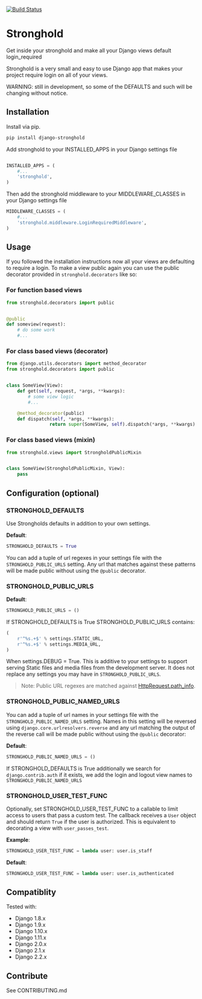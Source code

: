 [![Build Status](https://travis-ci.org/mgrouchy/django-stronghold.svg?branch=master)](https://travis-ci.org/mgrouchy/django-stronghold)

# Stronghold

Get inside your stronghold and make all your Django views default login_required

Stronghold is a very small and easy to use Django app that makes your project require login on all of your views.

WARNING: still in development, so some of the DEFAULTS and such will be changing without notice.

## Installation

Install via pip.

```sh
pip install django-stronghold
```

Add stronghold to your INSTALLED_APPS in your Django settings file

```python

INSTALLED_APPS = (
    #...
    'stronghold',
)
```

Then add the stronghold middleware to your MIDDLEWARE_CLASSES in your Django settings file

```python
MIDDLEWARE_CLASSES = (
    #...
    'stronghold.middleware.LoginRequiredMiddleware',
)

```

## Usage

If you followed the installation instructions now all your views are defaulting to require a login.
To make a view public again you can use the public decorator provided in `stronghold.decorators` like so:

### For function based views

```python
from stronghold.decorators import public


@public
def someview(request):
	# do some work
	#...

```

### For class based views (decorator)

```python
from django.utils.decorators import method_decorator
from stronghold.decorators import public


class SomeView(View):
	def get(self, request, *args, **kwargs):
		# some view logic
		#...

	@method_decorator(public)
	def dispatch(self, *args, **kwargs):
    	        return super(SomeView, self).dispatch(*args, **kwargs)
```

### For class based views (mixin)

```python
from stronghold.views import StrongholdPublicMixin


class SomeView(StrongholdPublicMixin, View):
	pass
```

## Configuration (optional)

### STRONGHOLD_DEFAULTS

Use Strongholds defaults in addition to your own settings.

**Default**:

```python
STRONGHOLD_DEFAULTS = True
```

You can add a tuple of url regexes in your settings file with the
`STRONGHOLD_PUBLIC_URLS` setting. Any url that matches against these patterns
will be made public without using the `@public` decorator.

### STRONGHOLD_PUBLIC_URLS

**Default**:

```python
STRONGHOLD_PUBLIC_URLS = ()
```

If STRONGHOLD_DEFAULTS is True STRONGHOLD_PUBLIC_URLS contains:

```python
(
    r'^%s.+$' % settings.STATIC_URL,
    r'^%s.+$' % settings.MEDIA_URL,
)

```

When settings.DEBUG = True. This is additive to your settings to support serving
Static files and media files from the development server. It does not replace any
settings you may have in `STRONGHOLD_PUBLIC_URLS`.

> Note: Public URL regexes are matched against [HttpRequest.path_info](https://docs.djangoproject.com/en/dev/ref/request-response/#django.http.HttpRequest.path_info).

### STRONGHOLD_PUBLIC_NAMED_URLS

You can add a tuple of url names in your settings file with the
`STRONGHOLD_PUBLIC_NAMED_URLS` setting. Names in this setting will be reversed using
`django.core.urlresolvers.reverse` and any url matching the output of the reverse
call will be made public without using the `@public` decorator:

**Default**:

```python
STRONGHOLD_PUBLIC_NAMED_URLS = ()
```

If STRONGHOLD_DEFAULTS is True additionally we search for `django.contrib.auth`
if it exists, we add the login and logout view names to `STRONGHOLD_PUBLIC_NAMED_URLS`

### STRONGHOLD_USER_TEST_FUNC

Optionally, set STRONGHOLD_USER_TEST_FUNC to a callable to limit access to users
that pass a custom test. The callback receives a `User` object and should
return `True` if the user is authorized. This is equivalent to decorating a
view with `user_passes_test`.

**Example**:

```python
STRONGHOLD_USER_TEST_FUNC = lambda user: user.is_staff
```

**Default**:

```python
STRONGHOLD_USER_TEST_FUNC = lambda user: user.is_authenticated
```

## Compatiblity

Tested with:

- Django 1.8.x
- Django 1.9.x
- Django 1.10.x
- Django 1.11.x
- Django 2.0.x
- Django 2.1.x
- Django 2.2.x

## Contribute

See CONTRIBUTING.md
